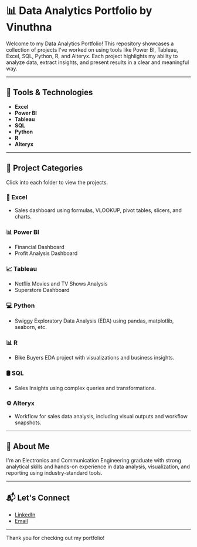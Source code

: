 # 📊 Data Analytics Portfolio by Vinuthna

Welcome to my Data Analytics Portfolio! This repository showcases a collection of projects I've worked on using tools like Power BI, Tableau, Excel, SQL, Python, R, and Alteryx. Each project highlights my ability to analyze data, extract insights, and present results in a clear and meaningful way.

---

## 🔧 Tools & Technologies

- **Excel**
- **Power BI**
- **Tableau**
- **SQL**
- **Python**
- **R**
- **Alteryx**

---

## 📁 Project Categories

Click into each folder to view the projects.

### 🧮 Excel
- Sales dashboard using formulas, VLOOKUP, pivot tables, slicers, and charts.

### 📊 Power BI
- Financial Dashboard  
- Profit Analysis Dashboard

### 📈 Tableau
- Netflix Movies and TV Shows Analysis  
- Superstore Dashboard

### 💻 Python
- Swiggy Exploratory Data Analysis (EDA) using pandas, matplotlib, seaborn, etc.

### 📊 R
- Bike Buyers EDA project with visualizations and business insights.

### 🛢️ SQL
- Sales Insights using complex queries and transformations.

### ⚙️ Alteryx
- Workflow for sales data analysis, including visual outputs and workflow snapshots.

---

## 🧠 About Me

I'm an Electronics and Communication Engineering graduate with strong analytical skills and hands-on experience in data analysis, visualization, and reporting using industry-standard tools.

---

## 📬 Let's Connect

- [LinkedIn](https://www.linkedin.com/in/vinuthna-modugu-9226082a7)
- [Email](mailto:vinuthna.modugu08@gmail.com)

---

Thank you for checking out my portfolio!

